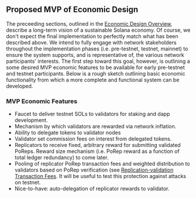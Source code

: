 ## Proposed MVP of Economic Design

The preceeding sections, outlined in the [Economic Design Overview](ed_overview.md), describe a long-term vision of a sustainable Solana economy. Of course, we don't expect the final implementation to perfectly match what has been described above. We intend to fully engage with network stakeholders throughout the implementation phases (i.e. pre-testnet, testnet, mainnet) to ensure the system supports, and is representative of, the various network participants' interests. The first step toward this goal, however, is outlining a some desired MVP economic features to be available for early pre-testnet and testnet participants. Below is a rough sketch outlining basic economic functionality from which a more complete and functional system can be developed.

### MVP Economic Features

* Faucet to deliver testnet SOLs to validators for staking and dapp development.
* Mechanism by which validators are rewarded via network inflation.
* Ability to delegate tokens to validator nodes
* Validator set commission fees on interest from delegated tokens.
* Replicators to receive fixed, arbitrary reward for submitting validated PoReps. Reward size mechanism (i.e. PoRep reward as a function of total ledger redundancy) to come later.
* Pooling of replicator PoRep transaction fees and weighted distribution to validators based on PoRep verification (see [Replication-validation Transaction Fees](ed_vce_replication_validation_transaction_fees.md). It will be useful to test this protection against attacks on testnet.
* Nice-to-have: auto-delegation of replicator rewards to validator.
